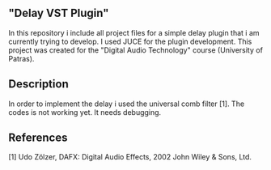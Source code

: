 ## "Delay VST Plugin"
In this repository i include all project files for a simple delay plugin that i am currently trying to develop.
I used JUCE for the plugin development.
This project was created for the "Digital Audio Technology" course (University of Patras).


## Description
In order to implement the delay i used the universal comb filter [1].
The codes is not working yet. It needs debugging.


## References
[1] Udo Zölzer, DAFX: Digital Audio Effects, 2002 John Wiley & Sons, Ltd.
